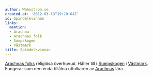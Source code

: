 ```yaml
---
author: Wahnstrom.se
created_at: '2012-03-13T19:20:04Z'
id: Spindelkvinnan
links:
  mention:
  - Arachna
  - Arachnas folk
  - Sumpskogen
  - Västmark
title: Spindelkvinnan
---
```


[Arachnas folks] religiösa överhuvud. Håller till i [Sumpskogen] i [Västmark]. Fungerar som den enda
tillåtna uttolkaren av [Arachnas] lära.

  [Arachnas folks]: Arachnas_folk
  [Sumpskogen]: Sumpskogen
  [Västmark]: Västmark
  [Arachnas]: Arachna